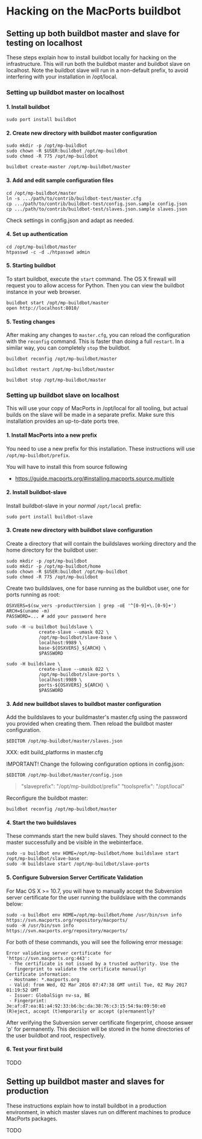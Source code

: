 # Hacking on the MacPorts buildbot

## Setting up both buildbot master and slave for testing on localhost

These steps explain how to install buildbot locally for hacking on the infrastructure. This will run both the buildbot master and buildbot slave on localhost. Note the buildbot slave will run in a non-default prefix, to avoid interfering with your installation in /opt/local.

### Setting up buildbot master on localhost

#### 1. Install buildbot

    sudo port install buildbot


#### 2. Create new directory with buildbot master configuration

    sudo mkdir -p /opt/mp-buildbot
    sudo chown -R $USER:buildbot /opt/mp-buildbot
    sudo chmod -R 775 /opt/mp-buildbot

    buildbot create-master /opt/mp-buildbot/master


#### 3. Add and edit sample configuration files

    cd /opt/mp-buildbot/master
    ln -s .../path/to/contrib/buildbot-test/master.cfg
    cp .../path/to/contrib/buildbot-test/config.json.sample config.json
    cp .../path/to/contrib/buildbot-test/slaves.json.sample slaves.json

Check settings in config.json and adapt as needed.


#### 4. Set up authentication

    cd /opt/mp-buildbot/master
    htpasswd -c -d ./htpasswd admin


#### 5. Starting buildbot

To start buildbot, execute the `start` command. The OS X firewall will request you to allow access for Python. Then you can view the buildbot instance in your web browser. 

    buildbot start /opt/mp-buildbot/master
    open http://localhost:8010/


#### 5. Testing changes

After making any changes to `master.cfg`, you can reload the configuration with the `reconfig` command. This is faster than doing a full `restart`. In a similar way, you can completely `stop` the buildbot.

    buildbot reconfig /opt/mp-buildbot/master
 
    buildbot restart /opt/mp-buildbot/master

    buildbot stop /opt/mp-buildbot/master


### Setting up buildbot slave on localhost

This will use your copy of MacPorts in /opt/local for all tooling, but actual builds on the slave will be made in a separate prefix. Make sure this installation provides an up-to-date ports tree.


#### 1. Install MacPorts into a new prefix

You need to use a new prefix for this installation. These instructions will use `/opt/mp-buildbot/prefix`.

You will have to install this from source following

* https://guide.macports.org/#installing.macports.source.multiple


#### 2. Install buildbot-slave

Install buildbot-slave in your *normal* `/opt/local` prefix:

    sudo port install buildbot-slave


#### 3. Create new directory with buildbot slave configuration

Create a directory that will contain the buildslaves working directory and the home directory for the buildbot user: 

    sudo mkdir -p /opt/mp-buildbot
    sudo mkdir -p /opt/mp-buildbot/home
    sudo chown -R $USER:buildbot /opt/mp-buildbot
    sudo chmod -R 775 /opt/mp-buildbot

Create two buildslaves, one for base running as the buildbot user, one for ports running as root:

    OSXVERS=$(sw_vers -productVersion | grep -oE '^[0-9]+\.[0-9]+')
    ARCH=$(uname -m)
    PASSWORD=... # add your password here

    sudo -H -u buildbot buildslave \
                create-slave --umask 022 \
                /opt/mp-buildbot/slave-base \
                localhost:9989 \
                base-${OSXVERS}_${ARCH} \
                $PASSWORD
    
    sudo -H buildslave \
                create-slave --umask 022 \
                /opt/mp-buildbot/slave-ports \
                localhost:9989 \
                ports-${OSXVERS}_${ARCH} \
                $PASSWORD

#### 3. Add new builldbot slaves to buildbot master configuration

Add the buildslaves to your buildmaster's master.cfg using the password you provided when creating them. Then reload the buildbot master configuration.

    $EDITOR /opt/mp-buildbot/master/slaves.json

XXX: edit build\_platforms in master.cfg

IMPORTANT! Change the following configuration options in config.json:

    $EDITOR /opt/mp-buildbot/master/config.json

> "slaveprefix":  "/opt/mp-buildbot/prefix"
> "toolsprefix":  "/opt/local"

Reconfigure the buildbot master:

    buildbot reconfig /opt/mp-buildbot/master


#### 4. Start the two buildslaves

These commands start the new build slaves. They should connect to the master successfully and be visible in the webinterface.

    sudo -u buildbot env HOME=/opt/mp-buildbot/home buildslave start /opt/mp-buildbot/slave-base
    sudo -H buildslave start /opt/mp-buildbot/slave-ports
    

#### 5. Configure Subversion Server Certificate Validation

For Mac OS X >= 10.7, you will have to manually accept the Subversion server certificate for the user running the buildslave with the commands below:

    sudo -u buildbot env HOME=/opt/mp-buildbot/home /usr/bin/svn info https://svn.macports.org/repository/macports/
    sudo -H /usr/bin/svn info https://svn.macports.org/repository/macports/
    
For both of these commands, you will see the following error message:

    Error validating server certificate for 'https://svn.macports.org:443':
     - The certificate is not issued by a trusted authority. Use the
       fingerprint to validate the certificate manually!
    Certificate information:
     - Hostname: *.macports.org
     - Valid: from Wed, 02 Mar 2016 07:47:38 GMT until Tue, 02 May 2017 01:19:52 GMT
     - Issuer: GlobalSign nv-sa, BE
     - Fingerprint: 3e:af:d7:ea:81:a4:92:33:b6:bc:da:38:76:c3:15:54:9a:09:50:e0
    (R)eject, accept (t)emporarily or accept (p)ermanently?
    
After verifying the Subversion server certificate fingerprint, choose answer 'p' for permanently. This decision will be stored in the home directories of the user buildbot and root, respectively.


#### 6. Test your first build

TODO


## Setting up buildbot master and slaves for production

These instructions explain how to install buildbot in a production environment, in which master slaves run on different machines to produce MacPorts packages.

TODO
